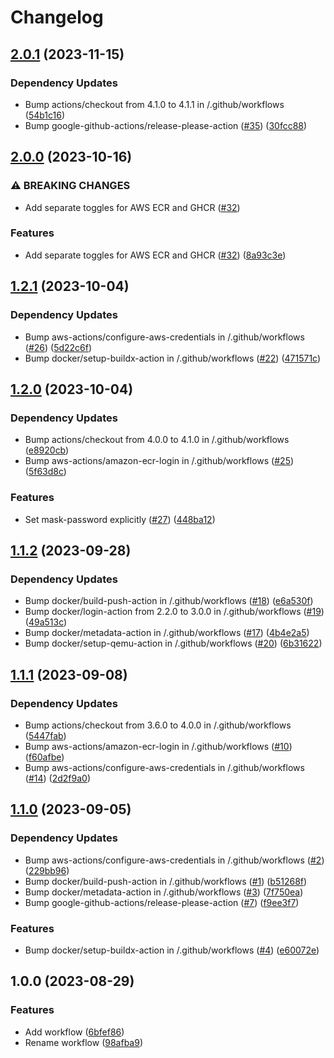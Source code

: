 # Changelog

## [2.0.1](https://github.com/oslokommune/reusable-docker-build-push/compare/v2.0.0...v2.0.1) (2023-11-15)


### Dependency Updates

* Bump actions/checkout from 4.1.0 to 4.1.1 in /.github/workflows ([54b1c16](https://github.com/oslokommune/reusable-docker-build-push/commit/54b1c16848b497c323b6691d40876a4d0f6960d2))
* Bump google-github-actions/release-please-action ([#35](https://github.com/oslokommune/reusable-docker-build-push/issues/35)) ([30fcc88](https://github.com/oslokommune/reusable-docker-build-push/commit/30fcc88ab4500a4f348c9fecf88af5fc4eaf1595))

## [2.0.0](https://github.com/oslokommune/reusable-docker-build-push/compare/v1.2.1...v2.0.0) (2023-10-16)


### ⚠ BREAKING CHANGES

* Add separate toggles for AWS ECR and GHCR ([#32](https://github.com/oslokommune/reusable-docker-build-push/issues/32))

### Features

* Add separate toggles for AWS ECR and GHCR ([#32](https://github.com/oslokommune/reusable-docker-build-push/issues/32)) ([8a93c3e](https://github.com/oslokommune/reusable-docker-build-push/commit/8a93c3e1ef78d5a2da98ba251e23840352de8fda))

## [1.2.1](https://github.com/oslokommune/reusable-docker-build-push/compare/v1.2.0...v1.2.1) (2023-10-04)


### Dependency Updates

* Bump aws-actions/configure-aws-credentials in /.github/workflows ([#26](https://github.com/oslokommune/reusable-docker-build-push/issues/26)) ([5d22c6f](https://github.com/oslokommune/reusable-docker-build-push/commit/5d22c6fae5c4128b50343ffc14188c763ce8bcbc))
* Bump docker/setup-buildx-action in /.github/workflows ([#22](https://github.com/oslokommune/reusable-docker-build-push/issues/22)) ([471571c](https://github.com/oslokommune/reusable-docker-build-push/commit/471571cd6be09ca3254c025e7f8c1053d2ff9a39))

## [1.2.0](https://github.com/oslokommune/reusable-docker-build-push/compare/v1.1.2...v1.2.0) (2023-10-04)


### Dependency Updates

* Bump actions/checkout from 4.0.0 to 4.1.0 in /.github/workflows ([e8920cb](https://github.com/oslokommune/reusable-docker-build-push/commit/e8920cb53f6fc80115f9eb288e32cb825b285435))
* Bump aws-actions/amazon-ecr-login in /.github/workflows ([#25](https://github.com/oslokommune/reusable-docker-build-push/issues/25)) ([5f63d8c](https://github.com/oslokommune/reusable-docker-build-push/commit/5f63d8c45133c846bde0c10bfc80b348e5d77156))


### Features

* Set mask-password explicitly ([#27](https://github.com/oslokommune/reusable-docker-build-push/issues/27)) ([448ba12](https://github.com/oslokommune/reusable-docker-build-push/commit/448ba127ebbfd3f79f7ea5165218292c0cb7b07e))

## [1.1.2](https://github.com/oslokommune/reusable-docker-build-push/compare/v1.1.1...v1.1.2) (2023-09-28)


### Dependency Updates

* Bump docker/build-push-action in /.github/workflows ([#18](https://github.com/oslokommune/reusable-docker-build-push/issues/18)) ([e6a530f](https://github.com/oslokommune/reusable-docker-build-push/commit/e6a530f95fc7f21dddeb0aca3d5aa3dd3b29f777))
* Bump docker/login-action from 2.2.0 to 3.0.0 in /.github/workflows ([#19](https://github.com/oslokommune/reusable-docker-build-push/issues/19)) ([49a513c](https://github.com/oslokommune/reusable-docker-build-push/commit/49a513cc1b8b081a876dfddd1ed68f40ef83f91d))
* Bump docker/metadata-action in /.github/workflows ([#17](https://github.com/oslokommune/reusable-docker-build-push/issues/17)) ([4b4e2a5](https://github.com/oslokommune/reusable-docker-build-push/commit/4b4e2a5520f312c33457051d0f5bdc772b3b1577))
* Bump docker/setup-qemu-action in /.github/workflows ([#20](https://github.com/oslokommune/reusable-docker-build-push/issues/20)) ([6b31622](https://github.com/oslokommune/reusable-docker-build-push/commit/6b31622114f7e8eb9cee24782ee0ce10174c254b))

## [1.1.1](https://github.com/oslokommune/reusable-docker-build-push/compare/v1.1.0...v1.1.1) (2023-09-08)


### Dependency Updates

* Bump actions/checkout from 3.6.0 to 4.0.0 in /.github/workflows ([5447fab](https://github.com/oslokommune/reusable-docker-build-push/commit/5447fab2792ee9be20c7d971da8bdd926ad730d5))
* Bump aws-actions/amazon-ecr-login in /.github/workflows ([#10](https://github.com/oslokommune/reusable-docker-build-push/issues/10)) ([f60afbe](https://github.com/oslokommune/reusable-docker-build-push/commit/f60afbe7db33930942c5e2975c486b997a9c0d31))
* Bump aws-actions/configure-aws-credentials in /.github/workflows ([#14](https://github.com/oslokommune/reusable-docker-build-push/issues/14)) ([2d2f9a0](https://github.com/oslokommune/reusable-docker-build-push/commit/2d2f9a06a728807b38a93face71114ab81e9f6b2))

## [1.1.0](https://github.com/oslokommune/reusable-docker-build-push/compare/v1.0.0...v1.1.0) (2023-09-05)


### Dependency Updates

* Bump aws-actions/configure-aws-credentials in /.github/workflows ([#2](https://github.com/oslokommune/reusable-docker-build-push/issues/2)) ([229bb96](https://github.com/oslokommune/reusable-docker-build-push/commit/229bb9685deef24b6d0308b7647920d8415ad221))
* Bump docker/build-push-action in /.github/workflows ([#1](https://github.com/oslokommune/reusable-docker-build-push/issues/1)) ([b51268f](https://github.com/oslokommune/reusable-docker-build-push/commit/b51268f2f76d02150ad2c1d17413ef486b1408ad))
* Bump docker/metadata-action in /.github/workflows ([#3](https://github.com/oslokommune/reusable-docker-build-push/issues/3)) ([7f750ea](https://github.com/oslokommune/reusable-docker-build-push/commit/7f750ea9aa1d15494da34a19c3a0818b805de6e6))
* Bump google-github-actions/release-please-action ([#7](https://github.com/oslokommune/reusable-docker-build-push/issues/7)) ([f9ee3f7](https://github.com/oslokommune/reusable-docker-build-push/commit/f9ee3f77834315c5d37cf138e6c1b07cf382c686))


### Features

* Bump docker/setup-buildx-action in /.github/workflows ([#4](https://github.com/oslokommune/reusable-docker-build-push/issues/4)) ([e60072e](https://github.com/oslokommune/reusable-docker-build-push/commit/e60072eebe633433fe6f862e416bb52b6b5e3f68))

## 1.0.0 (2023-08-29)


### Features

* Add workflow ([6bfef86](https://github.com/oslokommune/reusable-docker-build-push/commit/6bfef869ca1757c5a2a3d7bfc47bfc8705e6919c))
* Rename workflow ([98afba9](https://github.com/oslokommune/reusable-docker-build-push/commit/98afba92cb4a432c61d8a2a675c74059f32d04ce))
